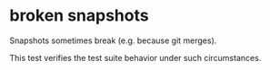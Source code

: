 # broken snapshots

Snapshots sometimes break (e.g. because git merges). 

This test verifies the test suite behavior under such circumstances. 
